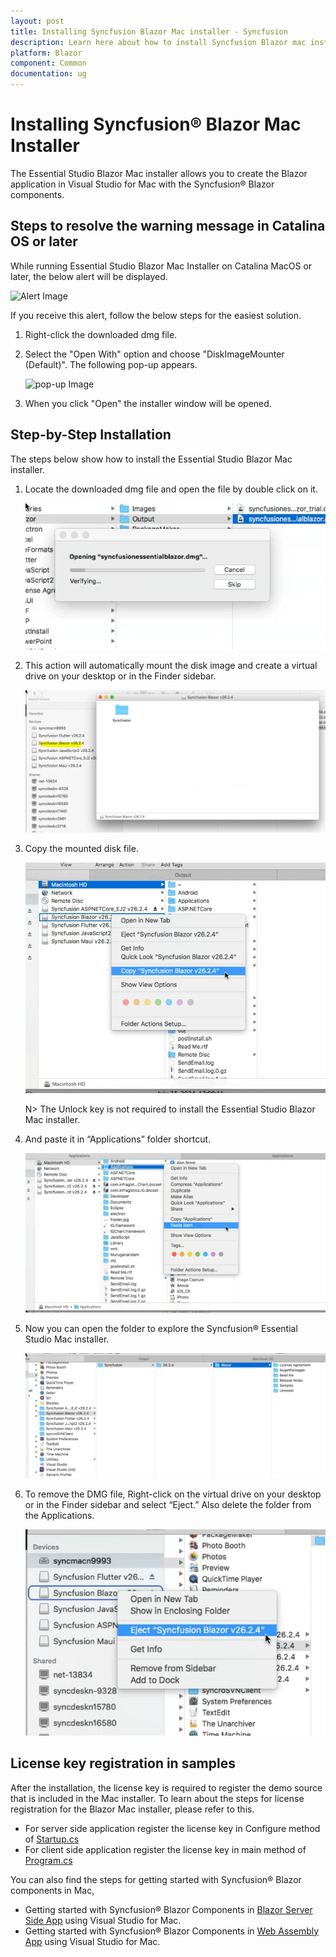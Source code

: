 ```yaml
---
layout: post
title: Installing Syncfusion Blazor Mac installer - Syncfusion
description: Learn here about how to install Syncfusion Blazor mac installer after downloading from our Syncfusion website. 
platform: Blazor
component: Common
documentation: ug
---
```


# Installing Syncfusion&reg; Blazor Mac Installer

The Essential Studio Blazor Mac installer allows you to create the Blazor application in Visual Studio for Mac with the Syncfusion&reg; Blazor components.

## Steps to resolve the warning message in Catalina OS or later

   While running Essential Studio Blazor Mac Installer on Catalina MacOS or later, the below alert will be displayed.

   ![Alert Image](images/Mac_Catalina_MacOS_Alert1.png)  
     
   If you receive this alert, follow the below steps for the easiest solution.   

   1.	Right-click the downloaded dmg file.
   2.	Select the "Open With" option and choose "DiskImageMounter (Default)". The following pop-up appears.
   
		![pop-up Image](images/Mac_Catalina_MacOS_Alert2.png)
   
   3.	When you click "Open" the installer window will be opened.

## Step-by-Step Installation

The steps below show how to install the Essential Studio Blazor Mac installer.

1. Locate the downloaded dmg file and open the file by double click on it.

   ![Installer Wizard](images/Mac_Installer1.png)

2. This action will automatically mount the disk image and create a virtual drive on your desktop or in the Finder sidebar.

   ![Software License Agreement Wizard](images/Mac_Installer2.png)

3. Copy the mounted disk file.

   ![License Agreements Confirmation](images/Mac_Installer3.png)

   N> The Unlock key is not required to install the Essential Studio Blazor Mac installer.

4. And paste it in “Applications” folder shortcut.

   ![Destination select wizard](images/Mac_Installer4.png)

5. Now you can open the folder to explore the Syncfusion&reg; Essential Studio Mac installer.

   ![Installation Type wizard](images/Mac_Installer5.png)

6. To remove the DMG file, Right-click on the virtual drive on your desktop or in the Finder sidebar and select “Eject.” Also delete the folder from the Applications.

   ![Authentication window](images/Mac_Installer6.png)


## License key registration in samples

After the installation, the license key is required to register the demo source that is included in the Mac installer. To learn about the steps for license registration for the Blazor Mac installer, please refer to this.

* For server side application register the license key in Configure method of [Startup.cs](https://blazor.syncfusion.com/documentation/getting-started/license-key/how-to-register-in-an-application#blazor-server-app)
* For client side application register the license key in main method of [Program.cs](https://blazor.syncfusion.com/documentation/getting-started/license-key/how-to-register-in-an-application#blazor-webassembly-app)

You can also find the steps for getting started with Syncfusion&reg; Blazor components in Mac,

* Getting started with Syncfusion&reg; Blazor Components in [Blazor Server Side App](https://blazor.syncfusion.com/documentation/getting-started/blazor-server-side-mac/#getting-started-with-syncfusion-blazor-components-in-blazor-server-side-app-using-visual-studio-for-mac) using Visual Studio for Mac.
* Getting started with Syncfusion&reg; Blazor Components in [Web Assembly App](https://blazor.syncfusion.com/documentation/getting-started/blazor-webassembly-visual-studio-mac/) using Visual Studio for Mac.